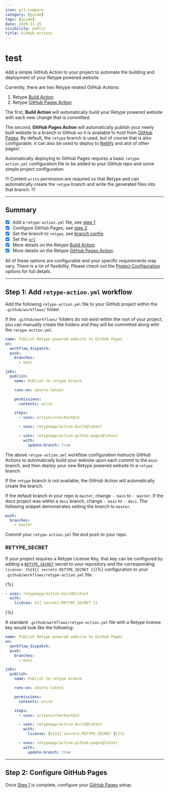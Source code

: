 ```yaml
---
icon: git-compare
category: [guide]
tags: [guide]
date: 2020-11-25
visibility: public
title: GitHub Actions
---
```


# test

Add a simple GitHub Action to your project to automate the building and deployment of your Retype powered website.

Currently, there are two Retype related GitHub Actions:

1. Retype [Build Action](https://github.com/retypeapp/action-build)
2. Retype [GitHub Pages Action](https://github.com/retypeapp/action-github-pages)

The first, **Build Action** will automatically build your Retype powered website with each new change that is committed.

The second, **GitHub Pages Action** will automatically publish your newly built website to a branch in Github so it is available to host from [GitHub Pages](https://pages.github.com/). By default, the `retype` branch is used, but of course that is also configurable, it can also be used to deploy to [Netlify](https://www.netlify.com/) and alot of other pages!

Automatically deploying to GitHub Pages requires a basic `retype-action.yml` configuration file to be added to your GitHub repo and some simple project configuration.

!!!
Content `write` permission are required so that Retype and can automatically create the `retype` branch and write the generated files into that branch.
!!!

---

## Summary

- [x] Add a `retype-action.yml` file, see [step 1](#step-1-add-retype-actionyml-workflow)
- [x] Configure GitHub Pages, see [step 2](/hosting/github-pages.md#step-2-configure-github-pages)
- [x] Set the branch to `retype`, see [branch config](/hosting/github-pages.md#pick-a-branch)
- [x] Set the [`url`](/hosting/github-pages.md#set-a-url)
- [x] More details on the Retype [Build Action](https://github.com/retypeapp/action-build).
- [x] More details on the Retype [GitHub Pages Action](https://github.com/retypeapp/action-github-pages).

All of these options are configurable and your specific requirements may vary. There is a lot of flexibility. Please check out the [Project Configuration](/configuration/project.md) options for full details.

---

## Step 1: Add `retype-action.yml` workflow

Add the following `retype-action.yml` file to your GitHub project within the `.github/workflows/` folder.

If the `.github/workflows/` folders do not exist within the root of your project, you can manually create the folders and they will be committed along with the `retype-action.yml`.

```yml .github/workflows/retype-action.yml
name: Publish Retype powered website to GitHub Pages
on:
  workflow_dispatch:
  push:
    branches:
      - main

jobs:
  publish:
    name: Publish to retype branch

    runs-on: ubuntu-latest

    permissions:
      contents: write

    steps:
      - uses: actions/checkout@v2

      - uses: retypeapp/action-build@latest

      - uses: retypeapp/action-github-pages@latest
        with:
          update-branch: true
```

The above `retype-action.yml` workflow configuration instructs GitHub Actions to automatically build your website upon each commit to the `main` branch, and then deploy your new Retype powered website to a `retype` branch.

If the `retype` branch is not available, the GitHub Action will automatically create the branch.

If the default branch in your repo is `master`, change `- main` to `- master`. If the docs project was within a `docs` branch, change `- main` to `- docs`. The following snippet demonstrates setting the branch to `master`.

```yml
push:
  branches:
    - master
```

Commit your `retype-action.yml` file and push to your repo.

### RETYPE_SECRET

If your project requires a Retype License Key, that key can be configured by adding a [`RETYPE_SECRET`](cli.md#retype_secret) secret to your repository and the corresponding `license: {%{${{ secrets.RETYPE_SECRET }}`}%} configuration to your `.github/workflows/retype-action.yml` file.

{%{

```yml
- uses: retypeapp/action-build@latest
  with:
    license: ${{ secrets.RETYPE_SECRET }}
```

}%}

A standard `.github/workflows/retype-action.yml` file with a Retype license key would look like the following:

```yml .github/workflows/retype-action.yml
name: Publish Retype powered website to GitHub Pages
on:
  workflow_dispatch:
  push:
    branches:
      - main

jobs:
  publish:
    name: Publish to retype branch

    runs-on: ubuntu-latest

    permissions:
      contents: write

    steps:
      - uses: actions/checkout@v2

      - uses: retypeapp/action-build@latest
        with:
          license: {%{${{ secrets.RETYPE_SECRET }}}%}

      - uses: retypeapp/action-github-pages@latest
        with:
          update-branch: true
```

---

## Step 2: Configure GitHub Pages

Once [Step 1](#step-1-add-retype-actionyml-workflow) is complete, configure your [GitHub Pages](/hosting/github-pages.md#step-2-configure-github-pages) setup.
